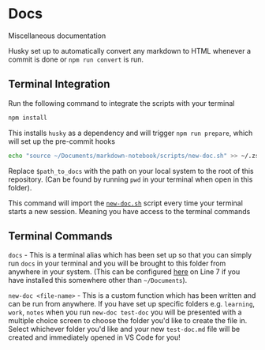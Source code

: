 # Docs

Miscellaneous documentation

Husky set up to automatically convert any markdown to HTML whenever a commit is done or `npm run convert` is run.

## Terminal Integration

Run the following command to integrate the scripts with your terminal

```bash
npm install
```

This installs `husky` as a dependency and will trigger `npm run prepare`, which will set up the pre-commit hooks

```bash
echo "source ~/Documents/markdown-notebook/scripts/new-doc.sh" >> ~/.zshrc | source ~/.zshrc
```

Replace `$path_to_docs` with the path on your local system to the root of this repository. (Can be found by running `pwd` in your terminal when open in this folder).

This command will import the [`new-doc.sh`](./scripts/new-doc.sh) script every time your terminal starts a new session. Meaning you have access to the terminal commands

## Terminal Commands

`docs` - This is a terminal alias which has been set up so that you can simply run `docs` in your terminal and you will be brought to this folder from anywhere in your system. (This can be configured [here](./scripts/new-doc.sh) on Line 7 if you have installed this somewhere other than `~/Documents`).

`new-doc <file-name>` - This is a custom function which has been written and can be run from anywhere. If you have set up specific folders e.g. `learning`, `work`, `notes` when you run `new-doc test-doc` you will be presented with a multiple choice screen to choose the folder you'd like to create the file in. Select whichever folder you'd like and your new `test-doc.md` file will be created and immediately opened in VS Code for you!
